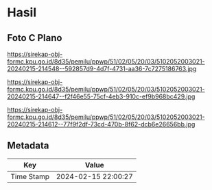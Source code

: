 # Hasil

## Foto C Plano

https://sirekap-obj-formc.kpu.go.id/8d35/pemilu/ppwp/51/02/05/20/03/5102052003021-20240215-214548--592857d9-4d7f-4731-aa36-7c7275186763.jpg

https://sirekap-obj-formc.kpu.go.id/8d35/pemilu/ppwp/51/02/05/20/03/5102052003021-20240215-214647--f2f46e55-75cf-4eb3-910c-ef9b968bc429.jpg

https://sirekap-obj-formc.kpu.go.id/8d35/pemilu/ppwp/51/02/05/20/03/5102052003021-20240215-214612--77f9f2df-73cd-470b-8f62-dcb6e26656bb.jpg


## Metadata

| Key        | Value               |
| ---------- | ------------------- |
| Time Stamp | 2024-02-15 22:00:27 |



